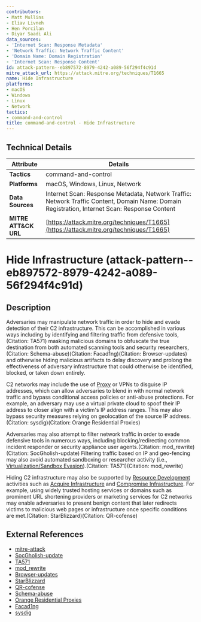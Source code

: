 ```yaml
---
contributors:
- Matt Mullins
- Eliav Livneh
- Hen Porcilan
- Diyar Saadi Ali
data_sources:
- 'Internet Scan: Response Metadata'
- 'Network Traffic: Network Traffic Content'
- 'Domain Name: Domain Registration'
- 'Internet Scan: Response Content'
id: attack-pattern--eb897572-8979-4242-a089-56f294f4c91d
mitre_attack_url: https://attack.mitre.org/techniques/T1665
name: Hide Infrastructure
platforms:
- macOS
- Windows
- Linux
- Network
tactics:
- command-and-control
title: command-and-control - Hide Infrastructure
---
```


## Technical Details

| Attribute | Details |
|-----------|----------|
| **Tactics** | command-and-control |
| **Platforms** | macOS, Windows, Linux, Network |
| **Data Sources** | Internet Scan: Response Metadata, Network Traffic: Network Traffic Content, Domain Name: Domain Registration, Internet Scan: Response Content |
| **MITRE ATT&CK URL** | [https://attack.mitre.org/techniques/T1665](https://attack.mitre.org/techniques/T1665) |

# Hide Infrastructure (attack-pattern--eb897572-8979-4242-a089-56f294f4c91d)

## Description
Adversaries may manipulate network traffic in order to hide and evade detection of their C2 infrastructure. This can be accomplished in various ways including by identifying and filtering traffic from defensive tools,(Citation: TA571) masking malicious domains to obfuscate the true destination from both automated scanning tools and security researchers,(Citation: Schema-abuse)(Citation: Facad1ng)(Citation: Browser-updates) and otherwise hiding malicious artifacts to delay discovery and prolong the effectiveness of adversary infrastructure that could otherwise be identified, blocked, or taken down entirely.

C2 networks may include the use of [Proxy](https://attack.mitre.org/techniques/T1090) or VPNs to disguise IP addresses, which can allow adversaries to blend in with normal network traffic and bypass conditional access policies or anti-abuse protections. For example, an adversary may use a virtual private cloud to spoof their IP address to closer align with a victim's IP address ranges. This may also bypass security measures relying on geolocation of the source IP address.(Citation: sysdig)(Citation: Orange Residential Proxies)

Adversaries may also attempt to filter network traffic in order to evade defensive tools in numerous ways, including blocking/redirecting common incident responder or security appliance user agents.(Citation: mod_rewrite)(Citation: SocGholish-update) Filtering traffic based on IP and geo-fencing may also avoid automated sandboxing or researcher activity (i.e., [Virtualization/Sandbox Evasion](https://attack.mitre.org/techniques/T1497)).(Citation: TA571)(Citation: mod_rewrite)

Hiding C2 infrastructure may also be supported by [Resource Development](https://attack.mitre.org/tactics/TA0042) activities such as [Acquire Infrastructure](https://attack.mitre.org/techniques/T1583) and [Compromise Infrastructure](https://attack.mitre.org/techniques/T1584). For example, using widely trusted hosting services or domains such as prominent URL shortening providers or marketing services for C2 networks may enable adversaries to present benign content that later redirects victims to malicious web pages or infrastructure once specific conditions are met.(Citation: StarBlizzard)(Citation: QR-cofense)

## External References
- [mitre-attack](https://attack.mitre.org/techniques/T1665)
- [SocGholish-update](https://www.proofpoint.com/us/blog/threat-insight/part-1-socgholish-very-real-threat-very-fake-update)
- [TA571](https://www.proofpoint.com/us/blog/threat-insight/security-brief-ta571-delivers-icedid-forked-loader)
- [mod_rewrite](https://bluescreenofjeff.com/2016-04-12-combatting-incident-responders-with-apache-mod_rewrite/)
- [Browser-updates](https://www.proofpoint.com/us/blog/threat-insight/are-you-sure-your-browser-date-current-landscape-fake-browser-updates)
- [StarBlizzard](https://www.microsoft.com/en-us/security/blog/2023/12/07/star-blizzard-increases-sophistication-and-evasion-in-ongoing-attacks/)
- [QR-cofense](https://cofense.com/blog/major-energy-company-targeted-in-large-qr-code-campaign/)
- [Schema-abuse](https://www.mandiant.com/resources/blog/url-obfuscation-schema-abuse)
- [Orange Residential Proxies](https://www.orangecyberdefense.com/global/blog/research/residential-proxies)
- [Facad1ng](https://github.com/spyboy-productions/Facad1ng)
- [sysdig](https://sysdig.com/content/c/pf-2023-global-cloud-threat-report?x=u_WFRi&xs=524303#page=1)
